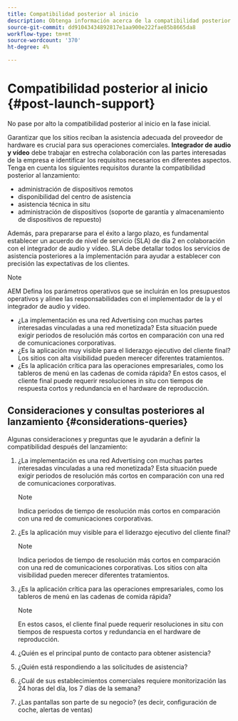 ```yaml
---
title: Compatibilidad posterior al inicio
description: Obtenga información acerca de la compatibilidad posterior al inicio con AEM Screens en la Guía de prácticas recomendadas.
source-git-commit: dd91043434892817e1aa900e222fae85b8665da8
workflow-type: tm+mt
source-wordcount: '370'
ht-degree: 4%

---
```



# Compatibilidad posterior al inicio {#post-launch-support}

No pase por alto la compatibilidad posterior al inicio en la fase inicial.

Garantizar que los sitios reciban la asistencia adecuada del proveedor de hardware es crucial para sus operaciones comerciales. **Integrador de audio y vídeo** debe trabajar en estrecha colaboración con las partes interesadas de la empresa e identificar los requisitos necesarios en diferentes aspectos.
Tenga en cuenta los siguientes requisitos durante la compatibilidad posterior al lanzamiento:

* administración de dispositivos remotos
* disponibilidad del centro de asistencia
* asistencia técnica in situ
* administración de dispositivos (soporte de garantía y almacenamiento de dispositivos de repuesto)

Además, para prepararse para el éxito a largo plazo, es fundamental establecer un acuerdo de nivel de servicio (SLA) de día 2 en colaboración con el integrador de audio y vídeo. SLA debe detallar todos los servicios de asistencia posteriores a la implementación para ayudar a establecer con precisión las expectativas de los clientes.

>[!NOTE]
>
>AEM Defina los parámetros operativos que se incluirán en los presupuestos operativos y alinee las responsabilidades con el implementador de la y el integrador de audio y vídeo.
>
>* ¿La implementación es una red Advertising con muchas partes interesadas vinculadas a una red monetizada? Esta situación puede exigir periodos de resolución más cortos en comparación con una red de comunicaciones corporativas.
>* ¿Es la aplicación muy visible para el liderazgo ejecutivo del cliente final? Los sitios con alta visibilidad pueden merecer diferentes tratamientos.
>* ¿Es la aplicación crítica para las operaciones empresariales, como los tableros de menú en las cadenas de comida rápida? En estos casos, el cliente final puede requerir resoluciones in situ con tiempos de respuesta cortos y redundancia en el hardware de reproducción.

## Consideraciones y consultas posteriores al lanzamiento {#considerations-queries}

Algunas consideraciones y preguntas que le ayudarán a definir la compatibilidad después del lanzamiento:

1. ¿La implementación es una red Advertising con muchas partes interesadas vinculadas a una red monetizada? Esta situación puede exigir periodos de resolución más cortos en comparación con una red de comunicaciones corporativas.
 
   >[!NOTE]
   >
   >Indica periodos de tiempo de resolución más cortos en comparación con una red de comunicaciones corporativas.

1. ¿Es la aplicación muy visible para el liderazgo ejecutivo del cliente final?

   >[!NOTE]
   >
   >Indica periodos de tiempo de resolución más cortos en comparación con una red de comunicaciones corporativas. Los sitios con alta visibilidad pueden merecer diferentes tratamientos.

1. ¿Es la aplicación crítica para las operaciones empresariales, como los tableros de menú en las cadenas de comida rápida?

   >[!NOTE]
   >
   >En estos casos, el cliente final puede requerir resoluciones in situ con tiempos de respuesta cortos y redundancia en el hardware de reproducción.

1. ¿Quién es el principal punto de contacto para obtener asistencia?

1. ¿Quién está respondiendo a las solicitudes de asistencia?

1. ¿Cuál de sus establecimientos comerciales requiere monitorización las 24 horas del día, los 7 días de la semana?

1. ¿Las pantallas son parte de su negocio? (es decir, configuración de coche, alertas de ventas)
